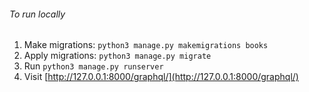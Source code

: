 ###### To run locally

1. Make migrations: `python3 manage.py makemigrations books`
2. Apply migrations: `python3 manage.py migrate`
3. Run `python3 manage.py runserver`
4. Visit [http://127.0.0.1:8000/graphql/](http://127.0.0.1:8000/graphql/)
